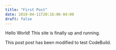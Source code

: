 ```yaml
---
title: "First Post"
date: 2019-04-11T20:16:06-04:00
draft: false
---
```


Hello World! This site is finally up and running.

This post post has been modified to test CodeBuild.
